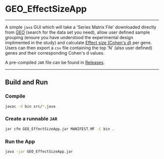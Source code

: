 # GEO_EffectSizeApp
---

A simple `java` GUI which will take a 'Series Matrix File' downloaded directly from [GEO](https://www.ncbi.nlm.nih.gov/gds/) (search for the data set you need), allow user defined sample grouping (ensure you have understood the experimental design implimented in the study) and calculate [Effect size (Cohen's d)](https://en.wikipedia.org/wiki/Effect_size) per gene. Users can then export a `csv` file containing the top 'N' (also user defined) genes and their corresponding Cohen's d values.

A pre-compiled `JAR` file can be found in [Releases]().

---

## Build and Run
### Compile

```bash
javac -d bin src/*.java
```

### Create a runnable `JAR`

```bash
jar cfm GEO_EffectSizeApp.jar MANIFEST.MF -C bin .
```

### Run the App

```bash
java -jar GEO_EffectSizeApp.jar
```
